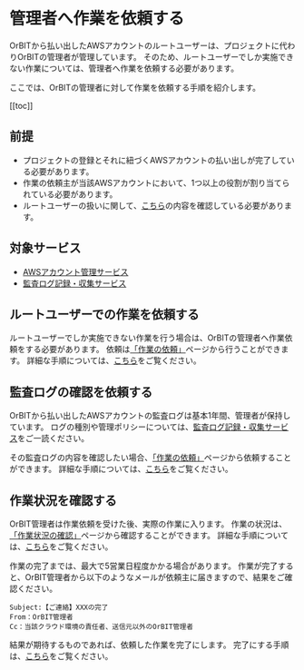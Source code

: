 # 管理者へ作業を依頼する

OrBITから払い出したAWSアカウントのルートユーザーは、プロジェクトに代わりOrBITの管理者が管理しています。
そのため、ルートユーザーでしか実施できない作業については、管理者へ作業を依頼する必要があります。

ここでは、OrBITの管理者に対して作業を依頼する手順を紹介します。

[[toc]]

## 前提
- プロジェクトの登録とそれに紐づくAWSアカウントの払い出しが完了している必要があります。
- 作業の依頼主が当該AWSアカウントにおいて、1つ以上の役割が割り当てられている必要があります。
- ルートユーザーの扱いに関して、[こちら](/guide/aws/service/account-management.html#ルートユーザー)の内容を確認している必要があります。

## 対象サービス
- [AWSアカウント管理サービス](/guide/aws/service/account-management.html)
- [監査ログ記録・収集サービス](/guide/aws/service/audit.html)

## ルートユーザーでの作業を依頼する
ルートユーザーでしか実施できない作業を行う場合は、OrBITの管理者へ作業依頼をする必要があります。
依頼は[「作業の依頼」](/request/create-ticket.html)ページから行うことができます。
詳細な手順については、[こちら](/request/manual/create-ticket.html)をご覧ください。

## 監査ログの確認を依頼する
OrBITから払い出したAWSアカウントの監査ログは基本1年間、管理者が保持しています。
ログの種別や管理ポリシーについては、[監査ログ記録・収集サービス](/guide/aws/service/audit.html)をご一読ください。

その監査ログの内容を確認したい場合、[「作業の依頼」](/request/create-ticket.html)ページから依頼することができます。
詳細な手順については、[こちら](/request/manual/create-ticket.html)をご覧ください。

## 作業状況を確認する
OrBIT管理者は作業依頼を受けた後、実際の作業に入ります。
作業の状況は、[「作業状況の確認」](/request/get-tickets.html)ページから確認することができます。
詳細な手順については、[こちら](/request/manual/get-update-ticket.html)をご覧ください。

作業の完了までは、最大で5営業日程度かかる場合があります。
作業が完了すると、OrBIT管理者から以下のようなメールが依頼主に届きますので、結果をご確認ください。
```
Subject:【ご連絡】XXXの完了
From：OrBIT管理者
Cc：当該クラウド環境の責任者、送信元以外のOrBIT管理者
```

結果が期待するものであれば、依頼した作業を完了にします。
完了にする手順は、[こちら](/request/manual/get-update-ticket.html)をご覧ください。